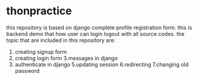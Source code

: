 # thonpractice
this repository is based on django complete profile registration form.
this is backend demo that how user can login logout with all source codes.
the topic  that are included in this repository are:
1. creating signup form
2. creating login form
3.messages in django
4. authenticate in django 
5.updating session
6.redirecting
7.changing old password 
